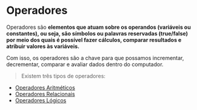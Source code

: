 # Operadores

Operadores são **elementos que atuam sobre os operandos (variáveis ou constantes), ou seja, são símbolos ou palavras reservadas (true/false) por meio dos quais é possível fazer cálculos, comparar resultados e atribuir valores às variáveis.**

Com isso, os operadores são a chave para que possamos incrementar, decrementar, comparar e avaliar dados dentro do computador.

> Existem três tipos de operadores:

* [Operadores Aritméticos](operadoresaritmeticos.md)
* [Operadores Relacionais](operadoresrelacionais.md)
* [Operadores Lógicos](operadoreslogicos.md)